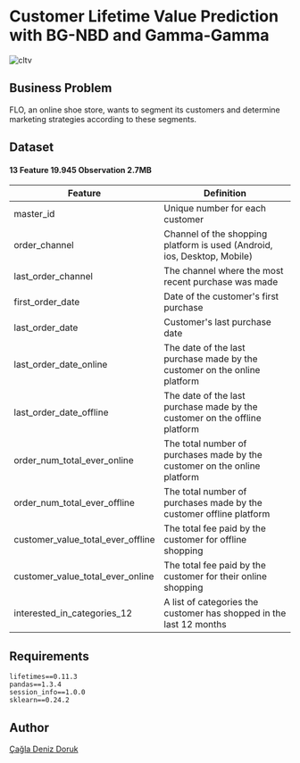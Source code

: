 # Customer Lifetime Value Prediction with BG-NBD and Gamma-Gamma
![cltv](https://user-images.githubusercontent.com/84645968/217646538-88eafe99-a743-4bab-9d55-5e492859d218.png)
## Business Problem
FLO, an online shoe store, wants to segment its customers and determine marketing strategies according to these segments.
## Dataset 
#### 13 Feature 19.945 Observation 2.7MB
| Feature | Definition |
| --- | --- |
| master_id | Unique number for each customer |
| order_channel | Channel of the shopping platform is used (Android, ios, Desktop, Mobile) |
| last_order_channel | The channel where the most recent purchase was made |
| first_order_date | Date of the customer's first purchase |
| last_order_date | Customer's last purchase date |
| last_order_date_online | The date of the last purchase made by the customer on the online platform |
| last_order_date_offline | The date of the last purchase made by the customer on the offline platform |
| order_num_total_ever_online | The total number of purchases made by the customer on the online platform |
| order_num_total_ever_offline | The total number of purchases made by the customer offline platform |
| customer_value_total_ever_offline | The total fee paid by the customer for offline shopping |
| customer_value_total_ever_online | The total fee paid by the customer for their online shopping |
| interested_in_categories_12 | A list of categories the customer has shopped in the last 12 months |
## Requirements
```
lifetimes==0.11.3
pandas==1.3.4
session_info==1.0.0
sklearn==0.24.2
```
## Author
[Çağla Deniz Doruk](https://github.com/cagladenizdoruk)
